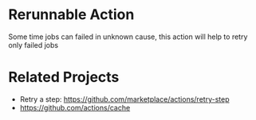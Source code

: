 # Rerunnable Action
Some time jobs can failed in unknown cause, this action will help to retry only failed jobs

# Related Projects
- Retry a step: https://github.com/marketplace/actions/retry-step
- https://github.com/actions/cache